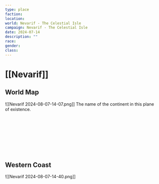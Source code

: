 ```yaml
---
type: place
faction: 
location: 
world: Nevarif - The Celestial Isle
campaign: Nevarif - The Celestial Isle
date: 2024-07-14
description: ""
race: 
gender: 
class:
---
```

# [[Nevarif]]
## World Map
<span class="rightimg"><span class="mediumimg"> ![[Nevarif 2024-08-07-14-07.png]]</span></span>
The name of the continent in this plane of existence.

<br><br><br><br><br><br><br>

## Western Coast

<span class="rightimg"><span class="mediumimg"> ![[Nevarif 2024-08-07-14-40.png]]</span></span>